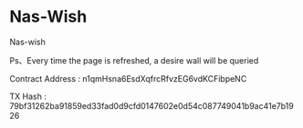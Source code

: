 # Nas-Wish
Nas-wish

Ps、Every time the page is refreshed, a desire wall will be queried



Contract Address : n1qmHsna6EsdXqfrcRfvzEG6vdKCFibpeNC

TX Hash : 79bf31262ba91859ed33fad0d9cfd0147602e0d54c087749041b9ac41e7b1926


